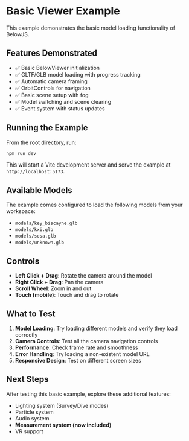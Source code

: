 # Basic Viewer Example

This example demonstrates the basic model loading functionality of BelowJS.

## Features Demonstrated

- ✅ Basic BelowViewer initialization
- ✅ GLTF/GLB model loading with progress tracking
- ✅ Automatic camera framing
- ✅ OrbitControls for navigation
- ✅ Basic scene setup with fog
- ✅ Model switching and scene clearing
- ✅ Event system with status updates

## Running the Example

From the root directory, run:

```bash
npm run dev
```

This will start a Vite development server and serve the example at `http://localhost:5173`.

## Available Models

The example comes configured to load the following models from your workspace:

- `models/key_biscayne.glb`
- `models/kxi.glb`
- `models/sesa.glb`
- `models/unknown.glb`

## Controls

- **Left Click + Drag**: Rotate the camera around the model
- **Right Click + Drag**: Pan the camera
- **Scroll Wheel**: Zoom in and out
- **Touch (mobile)**: Touch and drag to rotate

## What to Test

1. **Model Loading**: Try loading different models and verify they load correctly
2. **Camera Controls**: Test all the camera navigation controls
3. **Performance**: Check frame rate and smoothness
4. **Error Handling**: Try loading a non-existent model URL
5. **Responsive Design**: Test on different screen sizes

## Next Steps

After testing this basic example, explore these additional features:
- Lighting system (Survey/Dive modes)
- Particle system
- Audio system
- **Measurement system (now included)**
- VR support
